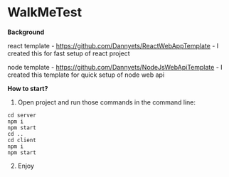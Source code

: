 # WalkMeTest

**Background**

react template - https://github.com/Dannyets/ReactWebAppTemplate - I created this for fast setup of react project

node template - https://github.com/Dannyets/NodeJsWebApiTemplate - I created this template for quick setup of node web api

**How to start?**
1. Open project and run those commands in the command line:
```
cd server
npm i
npm start
cd ..
cd client
npm i
npm start
```
2. Enjoy
